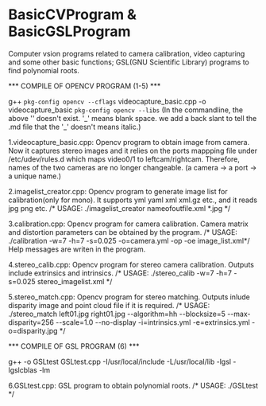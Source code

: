 # BasicCVProgram & BasicGSLProgram
Computer vsion programs related to camera calibration, video capturing and some other basic functions;
GSL(GNU Scientific Library) programs to find polynomial roots.

*** COMPILE OF OPENCV PROGRAM (1-5) ***

g++ `pkg-config opencv --cflags` videocapture\_basic.cpp -o videocapture_basic `pkg-config opencv --libs`
(In the commandline, the above '\' doesn't exist. '\_' means blank space. we add a back slant to tell the .md file that the '_' doesn't means italic.)

1.videocapture_basic.cpp:
    Opencv program to obtain image from camera.
    Now it captures stereo images and it relies on the ports mappping file under /etc/udev/rules.d which maps video0/1 to leftcam/rightcam. Therefore, names of the two cameras are no longer changeable. (a camera -> a port -> a unique name.) 

2.imagelist_creator.cpp:
    Opencv program to generate image list for calibration(only for mono).
    It supports yml yaml xml xml.gz etc., and it reads jpg png etc.
    /* USAGE:
     ./imagelist_creator nameofoutfile.xml *.jpg */

3.calibration.cpp: 
    Opencv program for camera calibration.
    Camera matrix and distortion parameters can be obtained by the program.
    /* USAGE:
     ./calibration -w=7 -h=7 -s=0.025 -o=camera.yml -op -oe image_list.xml*/
    Help messages are writen in the program.

4.stereo_calib.cpp:
    Opencv program for stereo camera calibration.
    Outputs include extrinsics and intrinsics.
    /* USAGE:
     ./stereo\_calib -w=7 -h=7 -s=0.025 stereo_imagelist.xml */

5.stereo_match.cpp:
    Opencv program for stereo matching.
    Outputs inlude disparity image and point cloud file if it is required.
    /* USAGE:
     ./stereo_match left01.jpg right01.jpg --algorithm=hh --blocksize=5 --max-disparity=256 --scale=1.0 --no-display -i=intrinsics.yml -e=extrinsics.yml -o=disparity.jpg  */

*** COMPILE OF GSL PROGRAM (6) ***

g++ -o GSLtest GSLtest.cpp -I/usr/local/include -L/usr/local/lib -lgsl -lgslcblas -lm 

6.GSLtest.cpp:
    GSL program to obtain polynomial roots.
    /* USAGE:
     ./GSLtest  */




